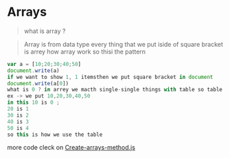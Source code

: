 # Arrays
> what is array ?

>Array is from data type every thing that we put iside of square bracket is arrey how array work 
so thisi the pattern 
```javascript
var a = [10;20;30;40;50]
document.write(a)
if we want to show 1, 1 itemsthen we put square bracket in document 
document.write(a[0])
what is 0 ? in arrey we macth single-single things with table so table is start from 0 to  word no 
ex -> we put 10,20,30,40,50
in this 10 is 0 ;
20 is 1
30 is 2
40 is 3 
50 is 4
so this is how we use the table
```
more code cleck on [Create-arrays-method.js](../js/create-arrays-method.js)
